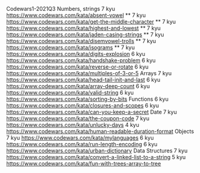 Codewars1-2021Q3
Numbers, strings
7 kyu https://www.codewars.com/kata/absent-vowel \*\*
7 kyu https://www.codewars.com/kata/get-the-middle-character \*\*
7 kyu https://www.codewars.com/kata/highest-and-lowest \*\*
7 kyu https://www.codewars.com/kata/jaden-casing-strings \*\*
7 kyu https://www.codewars.com/kata/disemvowel-trolls \*\*
7 kyu https://www.codewars.com/kata/isograms \*\*
7 kyu https://www.codewars.com/kata/digits-explosion
6 kyu https://www.codewars.com/kata/handshake-problem
6 kyu https://www.codewars.com/kata/reverse-or-rotate
6 kyu https://www.codewars.com/kata/multiples-of-3-or-5
Arrays
7 kyu https://www.codewars.com/kata/head-tail-init-and-last
6 kyu https://www.codewars.com/kata/array-deep-count
6 kyu https://www.codewars.com/kata/valid-string
6 kyu https://www.codewars.com/kata/sorting-by-bits
Functions
6 kyu https://www.codewars.com/kata/closures-and-scopes
6 kyu https://www.codewars.com/kata/can-you-keep-a-secret
Date
7 kyu https://www.codewars.com/kata/the-coupon-code
7 kyu https://www.codewars.com/kata/unlucky-days
4 kyu https://www.codewars.com/kata/human-readable-duration-format
Objects
7 kyu https://www.codewars.com/kata/mylanguages
6 kyu https://www.codewars.com/kata/run-length-encoding
6 kyu https://www.codewars.com/kata/urban-dictionary
Data Structures
7 kyu https://www.codewars.com/kata/convert-a-linked-list-to-a-string
5 kyu https://www.codewars.com/kata/fun-with-trees-array-to-tree
